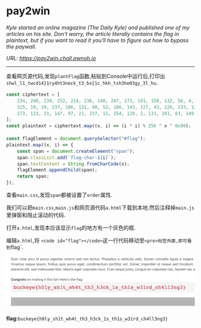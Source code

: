 # pay2win

*Kyle started an online magazine (The Daily Kyle) and published one of my articles on his site. Don't worry, the article literally contains the flag in plaintext, but if you want to read it you'll have to figure out how to bypass the paywall.*

*URL: https://pay2win.chall.pwnoh.io*

---

查看网页源代码,发现`plantFlag`函数,粘贴到Console中运行后,打印出`shwl_l1_twcd14}1ry4ht3neck_t3_bs{1c_hkh_tsh3he03gy_3l_hu`.

```javascript
const ciphertext = [
    234, 240, 234, 252, 214, 236, 140, 247, 173, 191, 158, 132, 56, 4, 32, 73, 235, 193, 233, 152,
    125, 19, 19, 237, 186, 131, 98, 52, 186, 143, 127, 43, 226, 233, 126, 15, 225, 171, 85, 55,
    173, 123, 21, 147, 97, 21, 237, 11, 254, 129, 2, 131, 101, 63, 149, 61,
];
const plaintext = ciphertext.map((x, i) => (i * i) % 256 ^ x ^ 0x99);

const flagElement = document.querySelector("#flag");
plaintext.map((x, i) => {
    const span = document.createElement("span");
    span.classList.add(`flag-char-${i}`);
    span.textContent = String.fromCharCode(x);
    flagElement.appendChild(span);
    return span;
});
```

查看`main.css`,发现`span`都被设置了`order`属性.

我们可以把`main.css`,`main.js`和网页源代码`a.html`下载到本地.然后注释掉`main.js`里弹窗和阻止滚动的代码.

打开`a.html`,发现本应该显示`flag`的地方有一个灰色的框.

编辑`a.html`,将 `<code id="flag"></code>`这一行代码移动至`<pre>标签外面,即可看到`flag`.


![pay2win](images/pay2win.jpg)



**flag:**`buckeye{h0ly_sh1t_wh4t_th3_h3ck_1s_th1s_w31rd_ch4ll3ng3}`



